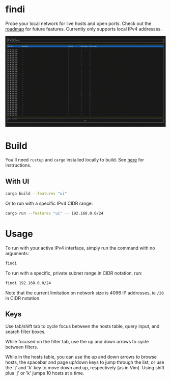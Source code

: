 findi
======
Probe your local network for live hosts and open ports. Check out the [roadmap](doc/roadmap.md) for future features. Currently only supports local IPv4 addresses.

![Animated gif of findi network tool](doc/recording_v010.gif)

# Build
You'll need `rustup` and `cargo` installed locally to build. See [here](https://doc.rust-lang.org/cargo/getting-started/installation.html) for instructions.

## With UI
```bash
cargo build --features "ui"
```
Or to run with a specific IPv4 CIDR range:
```bash
cargo run --features "ui" -- 192.168.0.0/24
```
# Usage
To run with your active IPv4 interface, simply run the command with no arguments:
```bash
findi
```

To run with a specific, private subnet range in CIDR notation, run:
```bash
findi 192.168.0.0/24
```
Note that the current limitation on network size is 4096 IP addresses, ie `/20` in CIDR notation.

## Keys

Use tab/shift tab to cycle focus between the hosts table, query input, and search filter boxes.

While focused on the filter tab, use the up and down arrows to cycle between filters.

While in the hosts table, you can use the up and down arrows to browse hosts, the spacebar and page up/down keys to jump through the list, or use the 'j' and 'k' key to move down and up, respectively (as in Vim). Using shift plus 'j' or 'k' jumps 10 hosts at a time.
